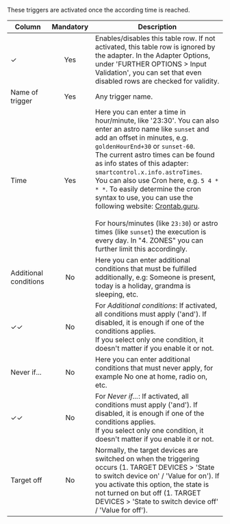 These triggers are activated once the according time is reached.

| Column | Mandatory | Description |
|----------|:------------:|-------|
| ✓        |  Yes   | Enables/disables this table row. If not activated, this table row is ignored by the adapter. In the Adapter Options, under 'FURTHER OPTIONS > Input Validation', you can set that even disabled rows are checked for validity. |
| Name of trigger | Yes | Any trigger name. |
| Time | Yes | Here you can enter a time in hour/minute, like '23:30'. You can also enter an astro name like `sunset` and add an offset in minutes, e.g. `goldenHourEnd+30` or `sunset-60`.<br>The current astro times can be found as info states of this adapter: `smartcontrol.x.info.astroTimes`.<br> You can also use Cron here, e.g. `5 4 * * *`. To easily determine the cron syntax to use, you can use the following website: [Crontab.guru](https://crontab.guru/).<br><br>For hours/minutes (like `23:30`) or astro times (like `sunset`) the execution is every day. In "4. ZONES" you can further limit this accordingly. |
| Additional conditions | No | Here you can enter additional conditions that must be fulfilled additionally, e.g: Someone is present, today is a holiday, grandma is sleeping, etc. |
| ✓✓ | No | For *Additional conditions*: If activated, all conditions must apply ('and'). If disabled, it is enough if one of the conditions applies.<br>If you select only one condition, it doesn't matter if you enable it or not.|
| Never if... | No | Here you can enter additional conditions that must never apply, for example No one at home, radio on, etc. |
| ✓✓ | No | For *Never if...*: If activated, all conditions must apply ('and'). If disabled, it is enough if one of the conditions applies.<br>If you select only one condition, it doesn't matter if you enable it or not.|
| Target off | No | Normally, the target devices are switched on when the triggering occurs (1. TARGET DEVICES > 'State to switch device on' / 'Value for on'). If you activate this option, the state is not turned on but off (1. TARGET DEVICES > 'State to switch device off' / 'Value for off'). |